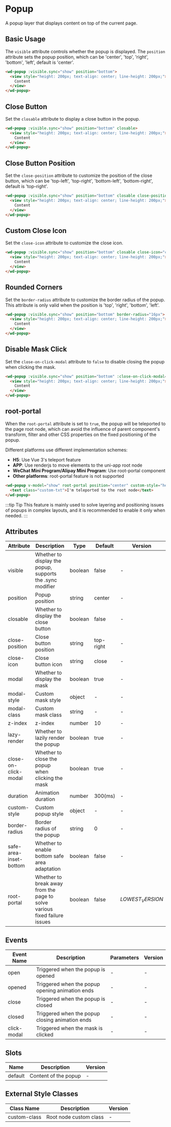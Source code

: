 # Popup

A popup layer that displays content on top of the current page.

## Basic Usage

The `visible` attribute controls whether the popup is displayed. The `position` attribute sets the popup position, which can be 'center', 'top', 'right', 'bottom', 'left', default is 'center'.

```html
<wd-popup :visible.sync="show" position="bottom">
  <view style="height: 200px; text-align: center; line-height: 200px;">
    Content
  </view>
</wd-popup>
```

## Close Button

Set the `closable` attribute to display a close button in the popup.

```html
<wd-popup :visible.sync="show" position="bottom" closable>
  <view style="height: 200px; text-align: center; line-height: 200px;">
    Content
  </view>
</wd-popup>
```

## Close Button Position

Set the `close-position` attribute to customize the position of the close button, which can be 'top-left', 'top-right', 'bottom-left', 'bottom-right', default is 'top-right'.

```html
<wd-popup :visible.sync="show" position="bottom" closable close-position="top-left">
  <view style="height: 200px; text-align: center; line-height: 200px;">
    Content
  </view>
</wd-popup>
```

## Custom Close Icon

Set the `close-icon` attribute to customize the close icon.

```html
<wd-popup :visible.sync="show" position="bottom" closable close-icon="check">
  <view style="height: 200px; text-align: center; line-height: 200px;">
    Content
  </view>
</wd-popup>
```

## Rounded Corners

Set the `border-radius` attribute to customize the border radius of the popup. This attribute is only valid when the position is 'top', 'right', 'bottom', 'left'.

```html
<wd-popup :visible.sync="show" position="bottom" border-radius="16px">
  <view style="height: 200px; text-align: center; line-height: 200px;">
    Content
  </view>
</wd-popup>
```

## Disable Mask Click

Set the `close-on-click-modal` attribute to `false` to disable closing the popup when clicking the mask.

```html
<wd-popup :visible.sync="show" position="bottom" :close-on-click-modal="false">
  <view style="height: 200px; text-align: center; line-height: 200px;">
    Content
  </view>
</wd-popup>
```

## root-portal

When the `root-portal` attribute is set to `true`, the popup will be teleported to the page root node, which can avoid the influence of parent component's transform, filter and other CSS properties on the fixed positioning of the popup.

Different platforms use different implementation schemes:
- **H5**: Use Vue 3's teleport feature
- **APP**: Use renderjs to move elements to the uni-app root node
- **WeChat Mini Program/Alipay Mini Program**: Use root-portal component
- **Other platforms**: root-portal feature is not supported

```html
<wd-popup v-model="show" root-portal position="center" custom-style="height: 200px;" @close="handleClose">
  <text class="custom-txt">I'm teleported to the root node</text>
</wd-popup>
```

:::tip Tip
This feature is mainly used to solve layering and positioning issues of popups in complex layouts, and it is recommended to enable it only when needed.
:::

## Attributes

| Attribute | Description | Type | Default | Version |
|---------|---------|---------|---------|------|
| visible | Whether to display the popup, supports the .sync modifier | boolean | false | - |
| position | Popup position | string | center | - |
| closable | Whether to display the close button | boolean | false | - |
| close-position | Close button position | string | top-right | - |
| close-icon | Close button icon | string | close | - |
| modal | Whether to display the mask | boolean | true | - |
| modal-style | Custom mask style | object | - | - |
| modal-class | Custom mask class | string | - | - |
| z-index | z-index | number | 10 | - |
| lazy-render | Whether to lazily render the popup | boolean | true | - |
| close-on-click-modal | Whether to close the popup when clicking the mask | boolean | true | - |
| duration | Animation duration | number | 300(ms) | - |
| custom-style | Custom popup style | object | - | - |
| border-radius | Border radius of the popup | string | 0 | - |
| safe-area-inset-bottom | Whether to enable bottom safe area adaptation | boolean | false | - |
| root-portal | Whether to break away from the page to solve various fixed failure issues | boolean | false | $LOWEST_VERSION$ |

## Events

| Event Name | Description | Parameters | Version |
|---------|---------|---------|------|
| open | Triggered when the popup is opened | - | - |
| opened | Triggered when the popup opening animation ends | - | - |
| close | Triggered when the popup is closed | - | - |
| closed | Triggered when the popup closing animation ends | - | - |
| click-modal | Triggered when the mask is clicked | - | - |

## Slots

| Name | Description | Version |
|---------|---------|------|
| default | Content of the popup | - |

## External Style Classes

| Class Name | Description | Version |
|---------|---------|------|
| custom-class | Root node custom class | - |